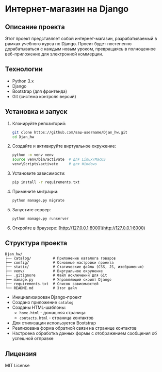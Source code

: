 # Интернет-магазин на Django

## Описание проекта
Этот проект представляет собой интернет-магазин, разрабатываемый в рамках учебного курса по Django. Проект будет постепенно дорабатываться с каждым новым уроком, превращаясь в полноценное веб-приложение для электронной коммерции.

## Технологии
- Python 3.x
- Django
- Bootstrap (для фронтенда)
- Git (система контроля версий)

## Установка и запуск

1. Клонируйте репозиторий:
   ```bash
   git clone https://github.com/ваш-username/Djan_hw.git
   cd Djan_hw
   ```

2. Создайте и активируйте виртуальное окружение:
   ```bash
   python -m venv venv
   source venv/bin/activate  # для Linux/MacOS
   venv\Scripts\activate     # для Windows
   ```

3. Установите зависимости:
   ```bash
   pip install -r requirements.txt
   ```

4. Примените миграции:
   ```bash
   python manage.py migrate
   ```

5. Запустите сервер:
   ```bash
   python manage.py runserver
   ```

6. Откройте в браузере: [http://127.0.0.1:8000](http://127.0.0.1:8000)

## Структура проекта

```
Djan_hw/
├── catalog/          # Приложение каталога товаров
├── config/           # Основные настройки проекта
├── static/           # Статические файлы (CSS, JS, изображения)
├── venv/             # Виртуальное окружение
├── .gitignore        # Файл исключений для Git
├── manage.py         # Управляющий скрипт Django
├── requirements.txt  # Список зависимостей
└── README.md         # Этот файл
```

- Инициализирован Django-проект
- Создано приложение `catalog`
- Созданы HTML-шаблоны:
  - `home.html` - домашняя страница
  - `contacts.html` - страница контактов
- Для стилизации используется Bootstrap
- Реализована форма обратной связи на странице контактов
- Настроена обработка данных формы с отображением сообщения об успешной отправке

## Лицензия
MIT License